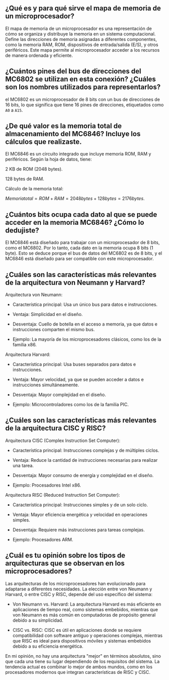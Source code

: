 ## ¿Qué es y para qué sirve el mapa de memoria de un microprocesador?

El mapa de memoria de un microprocesador es una representación de cómo se organiza y distribuye la memoria en un sistema computacional. Define las direcciones de memoria asignadas a diferentes componentes, como la memoria RAM, ROM, dispositivos de entrada/salida (E/S), y otros periféricos. Este mapa permite al microprocesador acceder a los recursos de manera ordenada y eficiente.

## ¿Cuántos pines del bus de direcciones del MC6802 se utilizan en esta conexión? ¿Cuáles son los nombres utilizados para representarlos?

el MC6802 es un microprocesador de 8 bits con un bus de direcciones de 16 bits, lo que significa que tiene 16 pines de direcciones, etiquetados como `A0` a `A15`.

## ¿De qué valor es la memoria total de almacenamiento del MC6846? Incluye los cálculos que realizaste.

El MC6846 es un circuito integrado que incluye memoria ROM, RAM y periféricos. Según la hoja de datos, tiene:

2 KB de ROM (2048 bytes).

128 bytes de RAM.

Cálculo de la memoria total:

$Memoriatotal=ROM+RAM=2048bytes+128bytes=2176bytes.$

 ## ¿Cuántos bits ocupa cada dato al que se puede acceder en la memoria MC6846? ¿Cómo lo dedujiste?

 El MC6846 está diseñado para trabajar con un microprocesador de 8 bits, como el MC6802. Por lo tanto, cada dato en la memoria ocupa 8 bits (1 byte). Esto se deduce porque el bus de datos del MC6802 es de 8 bits, y el MC6846 está diseñado para ser compatible con este microprocesador.

 ##  ¿Cuáles son las características más relevantes de la arquitectura von Neumann y Harvard?

 Arquitectura von Neumann:  
- Característica principal: Usa un único bus para datos e instrucciones.

- Ventaja: Simplicidad en el diseño.

- Desventaja: Cuello de botella en el acceso a memoria, ya que datos e instrucciones comparten el mismo bus.

- Ejemplo: La mayoría de los microprocesadores clásicos, como los de la familia x86.

Arquitectura Harvard:  
- Característica principal: Usa buses separados para datos e instrucciones.

- Ventaja: Mayor velocidad, ya que se pueden acceder a datos e instrucciones simultáneamente.

- Desventaja: Mayor complejidad en el diseño.

- Ejemplo: Microcontroladores como los de la familia PIC.

##  ¿Cuáles son las características más relevantes de la arquitectura CISC y RISC?

Arquitectura CISC (Complex Instruction Set Computer):  
- Característica principal: Instrucciones complejas y de múltiples ciclos.

- Ventaja: Reduce la cantidad de instrucciones necesarias para realizar una tarea.

- Desventaja: Mayor consumo de energía y complejidad en el diseño.

- Ejemplo: Procesadores Intel x86.

Arquitectura RISC (Reduced Instruction Set Computer):  
- Característica principal: Instrucciones simples y de un solo ciclo.

- Ventaja: Mayor eficiencia energética y velocidad en operaciones simples.

- Desventaja: Requiere más instrucciones para tareas complejas.

- Ejemplo: Procesadores ARM.

## ¿Cuál es tu opinión sobre los tipos de arquitecturas que se observan en los microprocesadores?

Las arquitecturas de los microprocesadores han evolucionado para adaptarse a diferentes necesidades. La elección entre von Neumann y Harvard, o entre CISC y RISC, depende del uso específico del sistema:

- Von Neumann vs. Harvard: La arquitectura Harvard es más eficiente en aplicaciones de tiempo real, como sistemas embebidos, mientras que von Neumann es más común en computadoras de propósito general debido a su simplicidad.

- CISC vs. RISC: CISC es útil en aplicaciones donde se requiere compatibilidad con software antiguo y operaciones complejas, mientras que RISC es ideal para dispositivos móviles y sistemas embebidos debido a su eficiencia energética.

En mi opinión, no hay una arquitectura "mejor" en términos absolutos, sino que cada una tiene su lugar dependiendo de los requisitos del sistema. La tendencia actual es combinar lo mejor de ambos mundos, como en los procesadores modernos que integran características de RISC y CISC.

